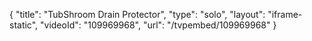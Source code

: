 {
    "title": "TubShroom Drain Protector",
    "type": "solo",
    "layout": "iframe-static",
    "videoId": "109969968",
    "url": "\/tvpembed\/109969968"
}